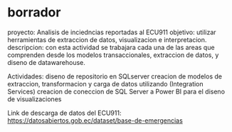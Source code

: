 # borrador
proyecto: Analisis de inciedncias reportadas al ECU911
objetivo: utilizar herramientas de extraccion de datos, visualizacion e interpretacion.
descripcion: con esta actividad se trabajara cada una de las areas que comprenden desde los modelos transaccionales, extraccion de datos, y diseno de datawarehouse.

Actividades:
diseno de repositorio en SQLserver
creacion de modelos de extraccion, transformacion y carga de datos utilizando (Integration Services)
creacion de coneccion de SQL Server a Power BI para el diseno de visualizaciones

Link de descarga de datos del ECU911:
https://datosabiertos.gob.ec/dataset/base-de-emergencias



 
